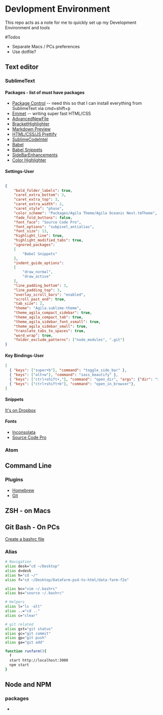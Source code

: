 # Devlopment Environment

This repo acts as a note for me to quickly set up my Development Environment and tools

#Todos
- Separate Macs / PCs preferences
- Use dotfile?

## Text editor

### SublimeText
#### Packages - list of must have packages
- [Package Control](https://packagecontrol.io/installation) -- need this so that I can install everything from SublimeText via cmd+shift+p
- [Emmet](https://github.com/sergeche/emmet-sublime) -- writing super fast HTML/CSS 
- [AdvancedNewFile](https://github.com/skuroda/Sublime-AdvancedNewFile)
- [BracketHighlighter](https://github.com/facelessuser/BracketHighlighter)
- [Markdown Preview](https://github.com/revolunet/sublimetext-markdown-preview)
- [HTML/CSS/JS Prettify](https://github.com/victorporof/Sublime-HTMLPrettify)
- [SublimeCodeIntel](https://github.com/SublimeCodeIntel/SublimeCodeIntel)
- [Babel](https://github.com/babel/babel-sublime)
- [Babel Snippets](https://github.com/babel/babel-sublime-snippets)
- [SideBarEnhancements](https://github.com/titoBouzout/SideBarEnhancements)
- [Color Highlighter](https://github.com/Monnoroch/ColorHighlighter)

#### Settings-User
```json

{
	"bold_folder_labels": true,
	"caret_extra_bottom": 3,
	"caret_extra_top": 3,
	"caret_extra_width": 2,
	"caret_style": "phase",
	"color_scheme": "Packages/Agila Theme/Agila Oceanic Next.tmTheme",
	"fade_fold_buttons": false,
	"font_face": "Source Code Pro",
	"font_options": "subpixel_antialias",
	"font_size": 13,
	"highlight_line": true,
	"highlight_modified_tabs": true,
	"ignored_packages":
	[
		"Babel Snippets"
	],
	"indent_guide_options":
	[
		"draw_normal",
		"draw_active"
	],
	"line_padding_bottom": 3,
	"line_padding_top": 3,
	"overlay_scroll_bars": "enabled",
	"scroll_past_end": true,
	"tab_size": 2,
	"theme": "Agila.sublime-theme",
	"theme_agila_compact_sidebar": true,
	"theme_agila_compact_tab": true,
	"theme_agila_sidebar_font_xsmall": true,
	"theme_agila_sidebar_small": true,
	"translate_tabs_to_spaces": true,
	"word_wrap": true,
	"folder_exclude_patterns": ["node_modules", ".git"]
}


```

#### Key Bindings-User
```json
[
  { "keys": ["super+b"], "command": "toggle_side_bar" },
  { "keys": ["alt+w"], "command": "sass_beautify" },
  { "keys": ["ctrl+shift+,"], "command": "open_dir", "args": {"dir": "$packages"} },
  { "keys": ["ctrl+shift+b"], "command": "open_in_browser"},
]
```

#### Snippets
[It's on Dropbox](http://tinyurl.com/graw7xf)


#### Fonts
- [Inconsolata](http://levien.com/type/myfonts/inconsolata.html) 
- [Source Code Pro](https://github.com/adobe-fonts/source-code-pro)

### Atom



## Command Line
### Plugins
- [Homebrew](http://brew.sh/)
- [Git](https://git-scm.com/book/en/v1/Getting-Started-Installing-Git)

## ZSH - on Macs


## Git Bash - On PCs
[Create a bashrc file](http://stackoverflow.com/questions/6883760/git-for-windows-bashrc-or-equivalent-config-files-for-git-bash-shell)
### Alias
```bash
# Navigation
alias desk="cd ~/Desktop"
alias d=desk
alias h="cd ~/"
alias f="cd ~/Desktop/DataFarm-psd-to-html/data-farm-f2e"

alias bc="vim ~/.bashrc"
alias bs="source ~/.bashrc"

# Helpers
alias l="ls -alt"
alias ..="cd .."
alias c="clear"

# git related
alias gst="git status"
alias gc="git commit"
alias gp="git push"
alias ga="git add"

function runfarm(){
  f
  start http://localhost:3000
  npm start
}


```

## Node and NPM
### packages
-

